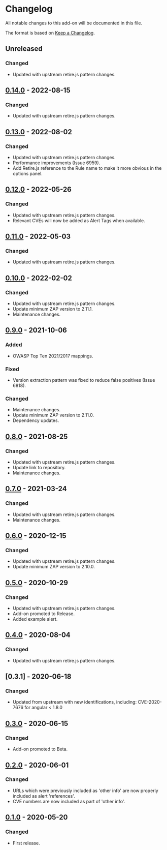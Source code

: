 # Changelog
All notable changes to this add-on will be documented in this file.

The format is based on [Keep a Changelog](https://keepachangelog.com/en/1.0.0/).

## Unreleased
### Changed
- Updated with upstream retire.js pattern changes.



## [0.14.0] - 2022-08-15
### Changed
- Updated with upstream retire.js pattern changes.



## [0.13.0] - 2022-08-02
### Changed
- Updated with upstream retire.js pattern changes.
- Performance improvements (Issue 6959).
- Add Retire.js reference to the Rule name to make it more obvious in the options panel.

## [0.12.0] - 2022-05-26
### Changed
- Updated with upstream retire.js pattern changes.
- Relevant CVEs will now be added as Alert Tags when available.

## [0.11.0] - 2022-05-03
### Changed
- Updated with upstream retire.js pattern changes.

## [0.10.0] - 2022-02-02
### Changed
- Updated with upstream retire.js pattern changes.
- Update minimum ZAP version to 2.11.1.
- Maintenance changes.

## [0.9.0] - 2021-10-06
### Added
- OWASP Top Ten 2021/2017 mappings.

### Fixed
- Version extraction pattern was fixed to reduce false positives (Issue 6818).

### Changed
- Maintenance changes.
- Update minimum ZAP version to 2.11.0.
- Dependency updates.

## [0.8.0] - 2021-08-25
### Changed
- Updated with upstream retire.js pattern changes.
- Update link to repository.
- Maintenance changes.

## [0.7.0] - 2021-03-24
### Changed
- Updated with upstream retire.js pattern changes.
- Maintenance changes.

## [0.6.0] - 2020-12-15
### Changed
- Updated with upstream retire.js pattern changes.
- Update minimum ZAP version to 2.10.0.

## [0.5.0] - 2020-10-29
### Changed
- Updated with upstream retire.js pattern changes.
- Add-on promoted to Release.
- Added example alert.

## [0.4.0] - 2020-08-04
### Changed
- Updated with upstream retire.js pattern changes.

## [0.3.1] - 2020-06-18
### Changed
- Updated from upstream with new identifications, including: CVE-2020-7676 for angular < 1.8.0

## [0.3.0] - 2020-06-15
### Changed
- Add-on promoted to Beta.

## [0.2.0] - 2020-06-01
### Changed
- URLs which were previously included as 'other info' are now properly included as alert 'references'.
- CVE numbers are now included as part of 'other info'.

## [0.1.0] - 2020-05-20
### Changed
- First release.

[0.14.0]: https://github.com/zaproxy/zap-extensions/releases/retire-v0.14.0
[0.13.0]: https://github.com/zaproxy/zap-extensions/releases/retire-v0.13.0
[0.12.0]: https://github.com/zaproxy/zap-extensions/releases/retire-v0.12.0
[0.11.0]: https://github.com/zaproxy/zap-extensions/releases/retire-v0.11.0
[0.10.0]: https://github.com/zaproxy/zap-extensions/releases/retire-v0.10.0
[0.9.0]: https://github.com/zaproxy/zap-extensions/releases/retire-v0.9.0
[0.8.0]: https://github.com/zaproxy/zap-extensions/releases/retire-v0.8.0
[0.7.0]: https://github.com/zaproxy/zap-extensions/releases/retire-v0.7.0
[0.6.0]: https://github.com/zaproxy/zap-extensions/releases/retire-v0.6.0
[0.5.0]: https://github.com/zaproxy/zap-extensions/releases/retire-v0.5.0
[0.4.0]: https://github.com/zaproxy/zap-extensions/releases/retire-v0.4.0
[0.4.0]: https://github.com/zaproxy/zap-extensions/releases/retire-v0.3.1
[0.3.0]: https://github.com/zaproxy/zap-extensions/releases/retire-v0.3.0
[0.2.0]: https://github.com/zaproxy/zap-extensions/releases/retire-v0.2.0
[0.1.0]: https://github.com/zaproxy/zap-extensions/releases/retire-v0.1.0
